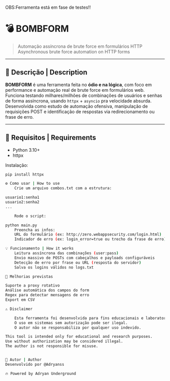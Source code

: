 OBS:Ferramenta está em fase de testes!!


# 💣 BOMBFORM

> Automação assíncrona de brute force em formulários HTTP  
> Asynchronous brute force automation on HTTP forms

---

## 🧠 Descrição | Description

**BOMBFORM** é uma ferramenta feita no **ódio e na lógica**, com foco em performance e automação real de brute force em formulários web.  
Funciona testando milhares/milhões de combinações de usuários e senhas de forma assíncrona, usando `httpx` + `asyncio` pra velocidade absurda.
Desenvolvida como estudo de automação ofensiva, manipulação de requisições POST e identificação de respostas via redirecionamento ou frase de erro.

---

## 🚀 Requisitos | Requirements
- Python 3.10+
- httpx

Instalação:

```bash
pip install httpx

⚙️ Como usar | How to use
    Crie um arquivo combos.txt com a estrutura:

usuario1:senha1
usuario2:senha2
...

    Rode o script:

python main.py
    Preencha as infos:
    URL do formulário (ex: http://zero.webappsecurity.com/login.html)
    Indicador de erro (ex: login_error=true ou trecho da frase de erro)

💡 Funcionamento | How it works
    Leitura assíncrona das combinações (user:pass)
    Envio massivo de POSTs com cabeçalhos e payloads configuráveis
    Detecção de erro por frase ou URL (resposta do servidor)
    Salva os logins válidos no logs.txt

🧱 Melhorias previstas

Suporte a proxy rotativo
Análise automática dos campos do form
Regex para detectar mensagens de erro
Export em CSV

⚠️ Disclaimer

    Esta ferramenta foi desenvolvida para fins educacionais e laboratoriais.
    O uso em sistemas sem autorização pode ser ilegal.
    O autor não se responsabiliza por qualquer uso indevido.

This tool is intended only for educational and research purposes.
Use without authorization may be considered illegal.
The author is not responsible for misuse.


👑 Autor | Author
Desenvolvido por @Adryanss

🔥 Powered by Adryan Underground
